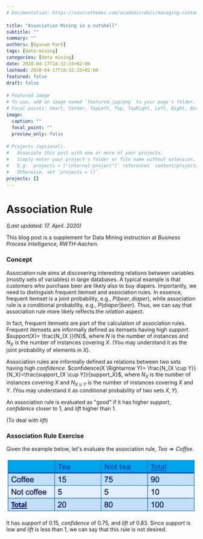 ```yaml
---
# Documentation: https://sourcethemes.com/academic/docs/managing-content/

title: "Association Mining in a nutshell"
subtitle: ""
summary: ""
authors: [Gyunam Park]
tags: [data-mining]
categories: [data mining]
date: 2020-04-17T18:32:33+02:00
lastmod: 2020-04-17T18:32:33+02:00
featured: false
draft: false

# Featured image
# To use, add an image named `featured.jpg/png` to your page's folder.
# Focal points: Smart, Center, TopLeft, Top, TopRight, Left, Right, BottomLeft, Bottom, BottomRight.
image:
  caption: ""
  focal_point: ""
  preview_only: false

# Projects (optional).
#   Associate this post with one or more of your projects.
#   Simply enter your project's folder or file name without extension.
#   E.g. `projects = ["internal-project"]` references `content/project/deep-learning/index.md`.
#   Otherwise, set `projects = []`.
projects: []
---
```

# Association Rule
*(Last updated: 17. April. 2020)*

This blog post is a supplement for Data Mining instruction at *Business Process Intelligence, RWTH-Aachen*.

### Concept
Association rule aims at discovering interesting relations between variables (mostly sets of variables) in large databases. A typical example is that customers who purchase beer are likely also to buy diapers. Importantly, we need to distinguish frequent itemset and association rules. In essence, frequent itemset is a joint probability, e.g., $P(beer,diaper)$, while association rule is a conditional probability, e.g., $P(diaper|beer)$. Thus, we can say that association rule more likely reflects the _relation_ aspect.

In fact, frequent itemsets are part of the calculation of association rules. Frequent itemsets are informally defined as itemsets having high _support_. $support(X)= \frac{N_{X }}{N}$, where $N$ is the number of instances and $N_X$ is the number of instances covering $X$. (You may understand it as the joint probability of elements in $X$).

Association rules are informally defined as relations between two sets having high _confidence_. $confidence(X \Rightarrow Y)= \frac{N_{X \cup Y}}{N_X}=\frac{support_{X \cup Y}}{support_X}$, where $N_X$ is the number of instances covering $X$ and $N_{X \cup Y}$ is the number of instances covering $X$ and $Y$. (You may understand it as conditional probability of two sets $X,Y$).

An association rule is evaluated as "good" if it has higher _support_, _confidence_ closer to 1, and _lift_ higher than 1.

(To deal with _lift_)

### Association Rule Exercise
Given the example below, let's evaluate the association rule, $Tea \Rightarrow Coffee$.

![IMAGE](resources/09E116AED17AB3B544DD8D47E242991B.jpg)

It has _support_ of $0.15$, _confidence_ of $0.75$, and _lift_ of $0.83$. Since _support_ is low and _lift_ is less than $1$, we can say that this rule is not desired.